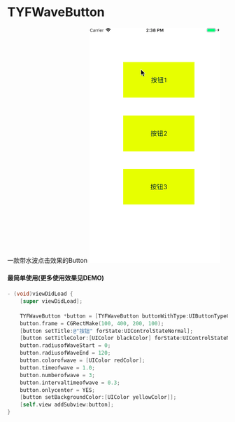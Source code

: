 # TYFWaveButton
一款带水波点击效果的Button
![image](https://github.com/TangYuF/TYFWaveButton/blob/master/demo.gif)

#### 最简单使用(更多使用效果见DEMO)
```objective-c
- (void)viewDidLoad {
    [super viewDidLoad];
    
    TYFWaveButton *button = [TYFWaveButton buttonWithType:UIButtonTypeCustom];
    button.frame = CGRectMake(100, 400, 200, 100);
    [button setTitle:@"按钮" forState:UIControlStateNormal];
    [button setTitleColor:[UIColor blackColor] forState:UIControlStateNormal];
    button.radiusofWaveStart = 0;
    button.radiusofWaveEnd = 120;
    button.colorofwave = [UIColor redColor];
    button.timeofwave = 1.0;
    button.numberofwave = 3;
    button.intervaltimeofwave = 0.3;
    button.onlycenter = YES;
    [button setBackgroundColor:[UIColor yellowColor]];
    [self.view addSubview:button];
}
```


